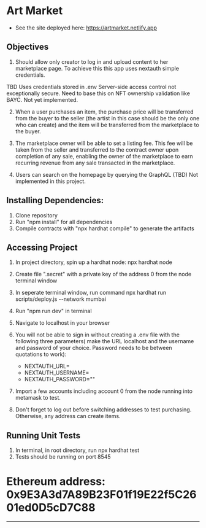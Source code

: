# Art Market

* See the site deployed here: https://artmarket.netlify.app

## Objectives

1) Should allow only creator to log in and upload content to her marketplace page. To achieve this this app uses nextauth simple credentials. 

 TBD Uses credentials stored in .env Server-side access control not exceptionally secure. Need to base this on NFT ownership validation like BAYC. Not yet implemented.


2) When a user purchases an item, the purchase price will be transferred from the buyer to the seller (the artist in this case should be the only one who can create) and the item will be transferred from the marketplace to the buyer.

3) The marketplace owner will be able to set a listing fee. This fee will be taken from the seller and transferred to the contract owner upon completion of any sale, enabling the owner of the marketplace to earn recurring revenue from any sale transacted in the marketplace.

4) Users can search on the homepage by querying the GraphQL (TBD) Not implemented in this project.


## Installing Dependencies:

1. Clone repository
2. Run "npm install" for all dependencies
3. Compile contracts with "npx hardhat compile" to generate the artifacts

## Accessing Project

1. In project directory, spin up a hardhat node: npx hardhat node
2. Create file ".secret" with a private key of the address 0 from the node terminal window
3. In seperate terminal window, run command npx hardhat run scripts/deploy.js --network mumbai
4. Run "npm run dev"  in terminal
5. Navigate to localhost in your browser
6. You will not be able to sign in without creating a .env file with the following three parameters( make the URL localhost and the username and password of your choice. Password needs to be between quotations to work):

    - NEXTAUTH_URL=
    - NEXTAUTH_USERNAME=
    - NEXTAUTH_PASSWORD=""

7. Import a few accounts including account 0 from the node running into metamask to test.
8. Don't forget to log out before switching addresses to test purchasing. Otherwise, any address can create items. 

## Running Unit Tests

1. In terminal, in root directory, run npx hardhat test
2. Tests should be running on port 8545


 # Ethereum address: 0x9E3A3d7A89B23F01f19E22f5C2601ed0D5cD7C88


-----------------------------------------------------------------------------------------------------------------------------
